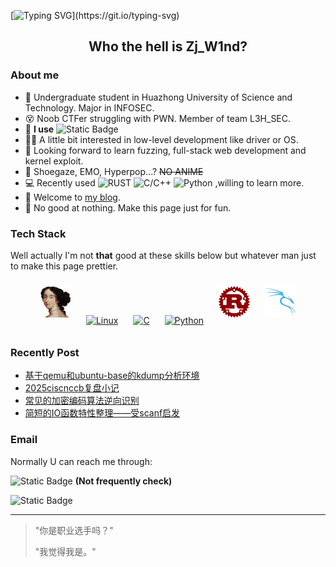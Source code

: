 [![Typing SVG](https://readme-typing-svg.demolab.com?font=Fira+Code&weight=500&size=30&duration=4000&pause=703&color=B3E0AFFF&background=CECECE00&center=true&vCenter=true&width=1000&lines=Choose+a+fucking+big+television.;Choose+life.)](https://git.io/typing-svg)
<!--EBFFE0-->
## <div align="center"> Who the hell is Zj_W1nd? </div>

### About me

- :school: Undergraduate student in Huazhong University of Science and Technology. Major in INFOSEC.
- :dizzy_face: Noob CTFer struggling with PWN. Member of team L3H_SEC.
- :ninja: **I use** ![Static Badge](https://img.shields.io/badge/Arch-blue?style=flat&logo=archlinux&logoColor=white&logoSize=auto)
- :technologist: A little bit interested in low-level development like driver or OS.
- :dart: Looking forward to learn fuzzing, full-stack web development and kernel exploit.
- :guitar: Shoegaze, EMO, Hyperpop...? ~~NO ANIME~~
- :computer: Recently used ![RUST](https://img.shields.io/badge/Rust-red?style=flat&logo=Rust&logoColor=white&logoSize=auto)  ![C/C++](https://img.shields.io/badge/C%2FC%2B%2B-blue?style=flat&logo=C&logoColor=white&logoSize=auto)  ![Python](https://img.shields.io/badge/Python-grey?style=flat&logo=python&logoColor=white&logoSize=auto) ,willing to learn more.
- :notebook: Welcome to [my blog](https://zjw1nd.github.io).
- :clown_face: No good at nothing. Make this page just for fun.


### Tech Stack
Well actually I'm not **that** good at these skills below but whatever man just to make this page prettier.
<div align="center">  
<a href="https://hex-rays.com/ida-pro" target="_blank"><img style="margin: 10px" src="/images/IDA.png" alt="Rust" height="50" /></a>  
<a href="https://www.linux.org/" target="_blank"><img style="margin: 10px" src="https://profilinator.rishav.dev/skills-assets/linux-original.svg" alt="Linux" height="50" /></a>  
<a href="https://www.cprogramming.com/" target="_blank"><img style="margin: 10px" src="https://profilinator.rishav.dev/skills-assets/c-original.svg" alt="C" height="50" /></a>  
<a href="https://www.python.org/" target="_blank"><img style="margin: 10px" src="https://profilinator.rishav.dev/skills-assets/python-original.svg" alt="Python" height="50" /></a>  
<a href="https://www.rust-lang.org/" target="_blank"><img style="margin: 10px" src="/images/rust.png" alt="Rust" height="50" /></a> 
<a href="https" target="_blank"><img style="margin: 10px" src="/images/kali.png" alt="Rust" height="50" /></a>
</div>

### Recently Post
<!-- BLOG-POST-LIST:START -->
- [基于qemu和ubuntu-base的kdump分析环境](https://zjw1nd.github.io/2025/03/21/%E5%9F%BA%E4%BA%8Eqemu%E5%92%8Cubuntu-base%E7%9A%84kdump%E5%88%86%E6%9E%90%E7%8E%AF%E5%A2%83/)
- [2025ciscnccb复盘小记](https://zjw1nd.github.io/2025/03/17/2025ciscnccb%E5%A4%8D%E7%9B%98%E5%B0%8F%E8%AE%B0/)
- [常见的加密编码算法逆向识别](https://zjw1nd.github.io/2025/03/12/%E5%B8%B8%E8%A7%81%E7%9A%84%E5%8A%A0%E5%AF%86%E7%AE%97%E6%B3%95%E9%80%86%E5%90%91%E8%AF%86%E5%88%AB/)
- [简短的IO函数特性整理——受scanf启发](https://zjw1nd.github.io/2025/03/11/%E7%AE%80%E7%9F%AD%E7%9A%84%E8%BE%93%E5%85%A5%E8%BE%93%E5%87%BA%E5%87%BD%E6%95%B0%E7%89%B9%E6%80%A7%E6%95%B4%E7%90%86%E2%80%94%E2%80%94%E5%8F%97scanf%E5%90%AF%E5%8F%91/)
<!-- BLOG-POST-LIST:END -->

### Email
Normally U can reach me through:

<img alt="Static Badge" src="https://img.shields.io/badge/gmail-red?style=plastic&logo=Gmail&logoColor=white&logoSize=auto&link=zjl3061687415%40gmail.com"> **(Not frequently check)**

<img alt="Static Badge" src="https://img.shields.io/badge/QQmail-blue?style=plastic&logo=mailbox.org&logoColor=white&logoSize=auto&link=zj_w1nd%40qq.com">

***
> "你是职业选手吗？"
> 
> "我觉得我是。"

<!--
**ZjW1nd/ZjW1nd** is a ✨ _special_ ✨ repository because its `README.md` (this file) appears on your GitHub profile.

Here are some ideas to get you started:

- 🔭 I’m currently working on ...
- 🌱 I’m currently learning ...
- 👯 I’m looking to collaborate on ...
- 🤔 I’m looking for help with ...
- 💬 Ask me about ...
- 📫 How to reach me: ...
- 😄 Pronouns: ...
- ⚡ Fun fact: ...
-->
